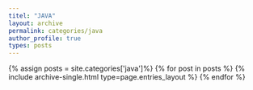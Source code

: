 ```yaml
---
titel: "JAVA"
layout: archive
permalink: categories/java
author_profile: true
types: posts
---
```


{% assign posts = site.categories['java']%}
{% for post in posts %}
{% include archive-single.html type=page.entries_layout %}
{% endfor %}
